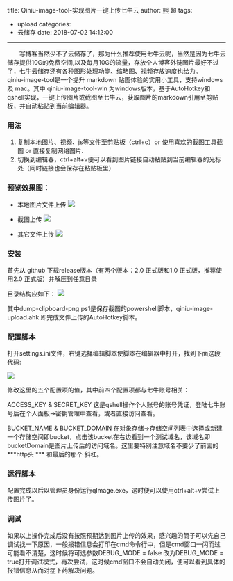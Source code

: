 title: Qiniu-image-tool-实现图片一键上传七牛云
author: 熊 超
tags:
  - upload
categories:
  - 云储存
date: 2018-07-02 14:12:00
---


&ensp;&ensp;&ensp;&ensp;写博客当然少不了云储存了，那为什么推荐使用七牛云呢，当然是因为七牛云储存提供10G的免费空间,以及每月10G的流量，存放个人博客外链图片最好不过了，七牛云储存还有各种图形处理功能、缩略图、视频存放速度也给力。
&ensp;&ensp;&ensp;&ensp;qiniu-image-tool是一个提升 markdown 贴图体验的实用小工具，支持windows 及 mac。其中 qiniu-image-tool-win 为windows版本，基于AutoHotkey和qshell实现，一键上传图片或截图至七牛云，获取图片的markdown引用至剪贴板，并自动粘贴到当前编辑器。

<!--more-->


### 用法
1. 复制本地图片、视频、js等文件至剪贴板（ctrl+c）or 使用喜欢的截图工具截图 or 直接复制网络图片.
2. 切换到编辑器，ctrl+alt+v便可以看到图片链接自动粘贴到当前编辑器的光标处（同时链接也会保存在粘贴板里）

### 预览效果图：
* 本地图片文件上传
![](http://www.xiongchao.win/blogImage/local.gif)

* 截图上传
![](http://www.xiongchao.win/blogImage/screenshot.gif)

* 其它文件上传
![](http://www.xiongchao.win/blogImage/file.gif)

### 安装
首先从 github 下载release版本（有两个版本：2.0 正式版和1.0 正式版，推荐使用2.0 正式版）并解压到任意目录

目录结构应如下：
![](http://www.xiongchao.win/blogImage/201808021402_157.png)

其中dump-clipboard-png.ps1是保存截图的powershell脚本，qiniu-image-upload.ahk 即完成文件上传的AutoHotkey脚本。

### 配置脚本

打开settings.ini文件，右键选择编辑脚本使脚本在编辑器中打开，找到下面这段代码:

![](http://www.xiongchao.win/blogImage/201808021405_405.png)

修改这里的五个配置项的值，其中前四个配置项都与七牛账号相关：

ACCESS_KEY & SECRET_KEY
这是qshell操作个人账号的账号凭证，登陆七牛账号后在个人面板->密钥管理中查看，或者直接访问查看。

BUCKET_NAME & BUCKET_DOMAIN
在对象存储->存储空间列表中选择或新建一个存储空间即bucket，点击该bucket在右边看到一个测试域名，该域名即bucketDomain是图片上传后的访问域名。这里要特别注意域名不要少了前面的 ***http头 *** 和最后的那个 斜杠。


### 运行脚本
配置完成以后以管理员身份运行qImage.exe，这时便可以使用ctrl+alt+v尝试上传图片了。

### 调试
如果以上操作完成后没有按照预期达到图片上传的效果，感兴趣的筒子可以先自己调试找一下原因，一般报错信息会打印在cmd命令行中，但是cmd窗口一闪而过可能看不清楚，这时候将可选参数DEBUG_MODE = false 改为DEBUG_MODE = true打开调试模式，再次尝试，这时候cmd窗口不会自动关闭，便可以看到具体的报错信息从而对症下药解决问题。
